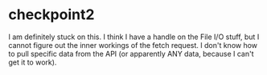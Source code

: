 # checkpoint2

I am definitely stuck on this. I think I have a handle on the File I/O stuff,
but I cannot figure out the inner workings of the fetch request. I don't know how
to pull specific data from the API (or apparently ANY data, because I can't get it
to work).
